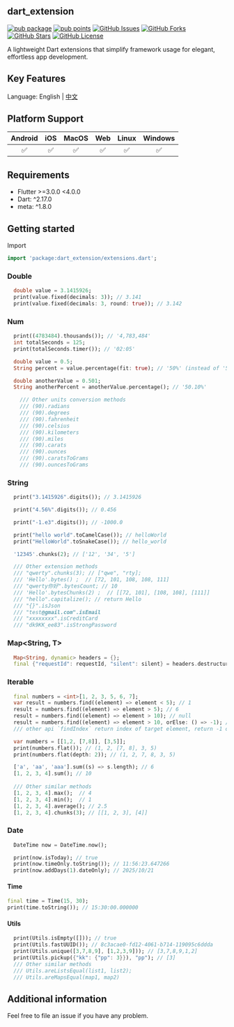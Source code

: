 
## dart_extension
[![pub package](https://img.shields.io/pub/v/dart_extension.svg)](https://pub.dev/packages/dart_extension)
[![pub points](https://img.shields.io/pub/points/dart_extension?color=2E8B57&label=pub%20points)](https://pub.dev/packages/dart_extension/score)
[![GitHub Issues](https://img.shields.io/github/issues/leo1394/dart_extension.svg?branch=master)](https://github.com/leo1394/dart_extension/issues)
[![GitHub Forks](https://img.shields.io/github/forks/leo1394/dart_extension.svg?branch=master)](https://github.com/leo1394/dart_extension/network)
[![GitHub Stars](https://img.shields.io/github/stars/leo1394/dart_extension.svg?branch=master)](https://github.com/leo1394/dart_extension/stargazers)
[![GitHub License](https://img.shields.io/badge/license-MIT%20-blue.svg)](https://raw.githubusercontent.com/leo1394/dart_extension/master/LICENSE)

A lightweight Dart extensions that simplify framework usage for elegant, effortless app development.
## Key Features

Language: English | [中文](README-ZH.md)
## Platform Support

| Android | iOS | MacOS | Web | Linux | Windows |
| :-----: | :-: | :---: |:---:| :---: | :-----: |
|   ✅    | ✅  |  ✅   |  ✅  |  ✅   |   ✅    |

## Requirements

- Flutter >=3.0.0 <4.0.0
- Dart: ^2.17.0
- meta: ^1.8.0

## Getting started
Import
```dart
import 'package:dart_extension/extensions.dart';
``` 

### Double

```dart
  double value = 3.1415926;
  print(value.fixed(decimals: 3)); // 3.141
  print(value.fixed(decimals: 3, round: true)); // 3.142

```

### Num
```dart
  print((4783484).thousands()); // '4,783,484'
  int totalSeconds = 125;
  print(totalSeconds.timer()); // '02:05'

  double value = 0.5;
  String percent = value.percentage(fit: true); // '50%' (instead of '50.00%')

  double anotherValue = 0.501;
  String anotherPercent = anotherValue.percentage(); // '50.10%'

    /// Other units conversion methods
    /// (90).radians
    /// (90).degrees
    /// (90).fahrenheit
    /// (90).celsius
    /// (90).kilometers
    /// (90).miles
    /// (90).carats
    /// (90).ounces
    /// (90).caratsToGrams
    /// (90).ouncesToGrams

```

### String

```dart
  print("3.1415926".digits()); // 3.1415926

  print("4.56%".digits()); // 0.456

  print("-1.e3".digits()); // -1000.0

  print("hello world".toCamelCase()); // helloWorld
  print("HelloWorld".toSnakeCase()); // hello_world

  '12345'.chunks(2); // ['12', '34', '5']

  /// Other extension methods
  /// "qwerty".chunks(3); // ["qwe", "rty];
  /// 'Hello'.bytes() ;  // [72, 101, 108, 108, 111]
  /// "qwerty你好".bytesCount; // 10
  /// 'Hello'.bytesChunks(2) ;  // [[72, 101], [108, 108], [111]]
  /// "hello".capitalize(); // return Hello
  /// "{}".isJson 
  /// "test@gmail.com".isEmail 
  /// "xxxxxxxx".isCreditCard 
  /// "dk9KK_ee83".isStrongPassword 
```

### Map<String, T>

```dart
  Map<String, dynamic> headers = {};
  final {"requestId": requestId, "silent": silent} = headers.destructure();

```

### Iterable

```dart
  final numbers = <int>[1, 2, 3, 5, 6, 7];
  var result = numbers.find((element) => element < 5); // 1
  result = numbers.find((element) => element > 5); // 6
  result = numbers.find((element) => element > 10); // null
  result = numbers.find((element) => element > 10, orElse: () => -1); // -1
  /// other api `findIndex` return index of target element, return -1 otherwise

  var numbers = [[1,2, [7,8]], [3,5]];
  print(numbers.flat()); // (1, 2, [7, 8], 3, 5)
  print(numbers.flat(depth: 2)); // (1, 2, 7, 8, 3, 5)

  ['a', 'aa', 'aaa'].sum((s) => s.length); // 6
  [1, 2, 3, 4].sum(); // 10
  
  /// Other similar methods
  [1, 2, 3, 4].max();  // 4
  [1, 2, 3, 4].min();  // 1
  [1, 2, 3, 4].average(); // 2.5
  [1, 2, 3, 4].chunks(3); // [[1, 2, 3], [4]]
```

### Date

```dart
  DateTime now = DateTime.now();

  print(now.isToday); // true
  print(now.timeOnly.toString()); // 11:56:23.647266
  print(now.addDays(1).dateOnly); // 2025/10/21
```

#### Time

```dart
final time = Time(15, 30);
print(time.toString()); // 15:30:00.000000

```

#### Utils

```dart
  print(Utils.isEmpty([])); // true
  print(Utils.fastUUID()); // 8c3acae0-fd12-4061-b714-119095c6ddda
  print(Utils.unique([3,7,8,9], [1,2,3,9])); // [3,7,8,9,1,2]
  print(Utils.pickup({"kk": {"pp": 3}}), "pp"); // [3]
  /// Other similar methods
  /// Utils.areListsEqual(list1, list2);
  /// Utils.areMapsEqual(map1, map2)
```


## Additional information
Feel free to file an issue if you have any problem.
